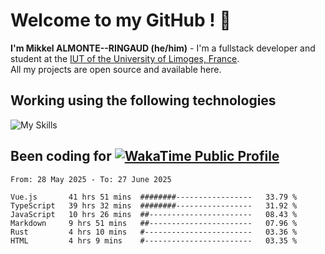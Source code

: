 # Welcome to my GitHub ! 🌃

**I'm Mikkel ALMONTE--RINGAUD (he/him)** - I'm a fullstack developer and student at the [IUT of the University of Limoges, France](https://iut.unilim.fr). \
All my projects are open source and available here.

## Working using the following technologies

![My Skills](https://skillicons.dev/icons?i=solidjs,pnpm,nodejs,ts,js,vercel,netlify,html,css,rust,astro,git,vue,md,electron,figma,github,bash,bun,cloudflare,py,tailwind,nginx,npm,tauri,vite,zig,yarn,windicss,dart,flutter,kotlin&theme=dark)

## Been coding for [![WakaTime Public Profile](https://wakatime.com/badge/user/0839e595-e07a-435c-8d59-ed95f2a3d6dd.svg?style=flat-square)](https://wakatime.com/@0839e595-e07a-435c-8d59-ed95f2a3d6dd)

<!--START_SECTION:waka-->

```plain
From: 28 May 2025 - To: 27 June 2025

Vue.js       41 hrs 51 mins  ########-----------------   33.79 %
TypeScript   39 hrs 32 mins  ########-----------------   31.92 %
JavaScript   10 hrs 26 mins  ##-----------------------   08.43 %
Markdown     9 hrs 51 mins   ##-----------------------   07.96 %
Rust         4 hrs 10 mins   #------------------------   03.36 %
HTML         4 hrs 9 mins    #------------------------   03.35 %
```

<!--END_SECTION:waka-->
